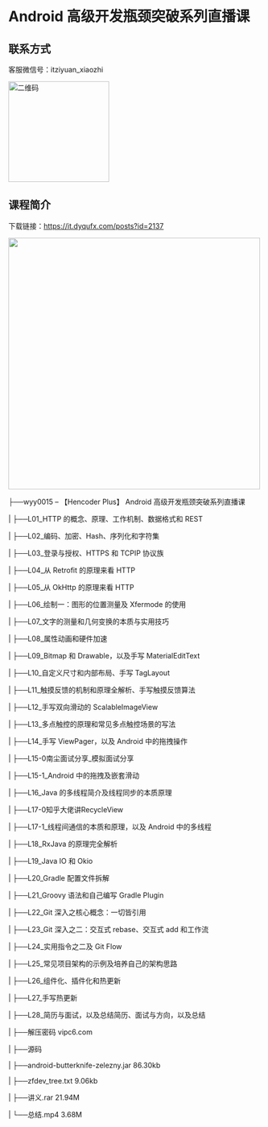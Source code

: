 # Android 高级开发瓶颈突破系列直播课

## 联系方式

客服微信号：itziyuan_xiaozhi

<img src="https://ziyuanyun.oss-cn-guangzhou.aliyuncs.com/common/20240614073449/666b82192834a.jpg" width="200" height="200" alt="二维码">

## 课程简介

下载链接：https://it.dyqufx.com/posts?id=2137

<img src="https://ziyuanyun.oss-cn-guangzhou.aliyuncs.com/yun/20240515183658/6644904a7bcf7.jpg" width="500" alt="">

  ├──wyy0015 &#8211; 【Hencoder Plus】 Android 高级开发瓶颈突破系列直播课

 | ├──L01_HTTP 的概念、原理、工作机制、数据格式和 REST

 | ├──L02_编码、加密、Hash、序列化和字符集

 | ├──L03_登录与授权、HTTPS 和 TCPIP 协议族

 | ├──L04_从 Retrofit 的原理来看 HTTP

 | ├──L05_从 OkHttp 的原理来看 HTTP

 | ├──L06_绘制一：图形的位置测量及 Xfermode 的使用

 | ├──L07_文字的测量和几何变换的本质与实用技巧

 | ├──L08_属性动画和硬件加速

 | ├──L09_Bitmap 和 Drawable，以及手写 MaterialEditText

 | ├──L10_自定义尺寸和内部布局、手写 TagLayout

 | ├──L11_触摸反馈的机制和原理全解析、手写触摸反馈算法

 | ├──L12_手写双向滑动的 ScalableImageView

 | ├──L13_多点触控的原理和常见多点触控场景的写法

 | ├──L14_手写 ViewPager，以及 Android 中的拖拽操作

 | ├──L15-0南尘面试分享_模拟面试分享

 | ├──L15-1_Android 中的拖拽及嵌套滑动

 | ├──L16_Java 的多线程简介及线程同步的本质原理

 | ├──L17-0知乎大佬讲RecycleView

 | ├──L17-1_线程间通信的本质和原理，以及 Android 中的多线程

 | ├──L18_RxJava 的原理完全解析

 | ├──L19_Java IO 和 Okio

 | ├──L20_Gradle 配置文件拆解

 | ├──L21_Groovy 语法和自己编写 Gradle Plugin

 | ├──L22_Git 深入之核心概念：一切皆引用

 | ├──L23_Git 深入之二：交互式 rebase、交互式 add 和工作流

 | ├──L24_实用指令之二及 Git Flow

 | ├──L25_常见项目架构的示例及培养自己的架构思路

 | ├──L26_组件化、插件化和热更新

 | ├──L27_手写热更新

 | ├──L28_简历与面试，以及总结简历、面试与方向，以及总结

 | ├──解压密码 vipc6.com

 | ├──源码

 | ├──android-butterknife-zelezny.jar 86.30kb

 | ├──zfdev_tree.txt 9.06kb

 | ├──讲义.rar 21.94M

 | └──总结.mp4 3.68M

  